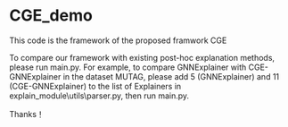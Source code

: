 # CGE_demo
This code is the framework of the proposed framwork CGE

To compare our framework with existing post-hoc explanation methods, please run main.py.
For example, to compare GNNExplainer with CGE-GNNExplainer in the dataset MUTAG, please add 5 (GNNExplainer) and 11 (CGE-GNNExplainer) to the list of Explainers in explain_module\utils\parser.py, then run main.py. 

Thanks！
